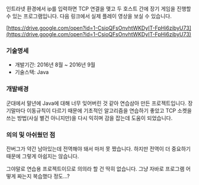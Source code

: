 인트라넷 환경에서 ip를 입력하면 TCP 연결을 맺고 두 호스트 간에 장기 게임을 진행할 수 있는 프로그램입니다. 다음 링크에서 실제 플레이 영상을 보실 수 있습니다.

[https://drive.google.com/open?id=1-CsioQFsOnvhtWKDyIT-FpHi6zibyU73](https://drive.google.com/open?id=1-CsioQFsOnvhtWKDyIT-FpHi6zibyU73)



### 기술명세

*   개발기간: 2016년 8월 ~ 2016년 9월
*   기술스택: Java





### 개발배경

군대에서 말년에 Java에 대해 너무 잊어버린 것 같아 연습삼아 만든 프로젝트입니다. 장기말마다 이동규칙이 다르기 때문에 기초적인 알고리즘을 연습하기 좋았고 TCP 소켓을 쓰는 방법(사실 별건 아니지만)을 다시 익히며 감을 잡는데 도움이 되었습니다.



### 의의 및 아쉬웠던 점

잔버그가 약간 남아있는데 전역해야 돼서 마저 못 짰습니다. 하지만 전역이 더 중요하기 때문에 그렇게 아쉽지는 않습니다.

그야말로 연습용 프로젝트이므로 의의라 할 건 딱히 없습니다. 그냥 자바로 프로그램 어떻게 짜는지 복습했다 정도...?